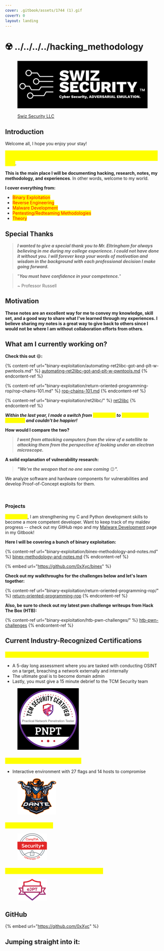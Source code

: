 ```yaml
---
cover: .gitbook/assets/1744 (1).gif
coverY: 0
layout: landing
---
```


# ☢️ ../../../../hacking\_methodology

<figure><img src=".gitbook/assets/image (1) (1) (1) (1) (1) (1) (1) (1) (1) (1) (1) (1) (1) (1) (1).png" alt=""><figcaption><p><a href="https://swizsecurity.com/">Swiz Security LLC</a></p></figcaption></figure>

## Introduction

Welcome all, I hope you enjoy your stay!

_<mark style="color:yellow;">Knowledge should be free, accessible to all, and in one place. The security community permitted me to be able to learn all of this, this is just me giving back</mark>._

**This is the main place I will be documenting hacking, research, notes, my methodology, and experiences**. In other words, welcome to my world.

**I cover everything from:**

* <mark style="color:red;">Binary Exploitation</mark>
* <mark style="color:red;">Reverse Engineering</mark>
* <mark style="color:red;">Malware Development</mark>
* <mark style="color:red;">Pentesting/Redteaming Methodologies</mark>
* <mark style="color:red;">Theory</mark>

## Special Thanks

> _**I wanted to give a special thank you to Mr. Eltringham for always believing in me during my college experience. I could not have done it without you. I will forever keep your words of motivation and wisdom in the background with each professional decision I make going forward.**_

> "_**You must have confidence in your competence.**_"
>
> \~ Professor Russell

## Motivation

**These notes are an excellent way for me to convey my knowledge, skill set, and a good way to share what I've learned through my experiences. I believe sharing my notes is a great way to give back to others since I would not be where I am without collaboration efforts from others**.

## What am I currently working on?

**Check this out** :smile:**:**&#x20;

{% content-ref url="binary-exploitation/automating-ret2libc-got-and-plt-w-pwntools.md" %}
[automating-ret2libc-got-and-plt-w-pwntools.md](binary-exploitation/automating-ret2libc-got-and-plt-w-pwntools.md)
{% endcontent-ref %}

{% content-ref url="binary-exploitation/return-oriented-programming-rop/rop-chains-101.md" %}
[rop-chains-101.md](binary-exploitation/return-oriented-programming-rop/rop-chains-101.md)
{% endcontent-ref %}

{% content-ref url="binary-exploitation/ret2libc/" %}
[ret2libc](binary-exploitation/ret2libc/)
{% endcontent-ref %}

_**Within the last year, I made a switch from **<mark style="color:yellow;">**Pentesting**</mark>** to **<mark style="color:yellow;">**Vulnerability Research**</mark>** and couldn't be happier!**_&#x20;

**How would I compare the two?**

> _**I went from attacking computers from the view of a satellite to attacking them from the perspective of looking under an electron microscope.**_

**A solid explanation of vulnerability research:**&#x20;

> _**"We're the weapon that no one saw coming**_ :wink:_**".**_

We analyze software and hardware components for vulnerabilities and develop Proof-of-Concept exploits for them.

<figure><img src=".gitbook/assets/Screenshot 2024-06-26 at 3.35.28 PM.png" alt=""><figcaption></figcaption></figure>

### Projects

<mark style="color:yellow;">As of lately</mark>, I am strengthening my C and Python development skills to become a more competent developer. Want to keep track of my maldev progress -- check out my GitHub repo and my [Malware Development](malware-development/) page in my Gitbook!&#x20;

**Here I will be covering a bunch of binary exploitation:**

{% content-ref url="binary-exploitation/binex-methodology-and-notes.md" %}
[binex-methodology-and-notes.md](binary-exploitation/binex-methodology-and-notes.md)
{% endcontent-ref %}

{% embed url="https://github.com/0xXyc/binex" %}

**Check out my walkthroughs for the challenges below and let's learn together:**

{% content-ref url="binary-exploitation/return-oriented-programming-rop/" %}
[return-oriented-programming-rop](binary-exploitation/return-oriented-programming-rop/)
{% endcontent-ref %}

**Also, be sure to check out my latest pwn challenge writeups from Hack The Box (HTB):**

{% content-ref url="binary-exploitation/htb-pwn-challenges/" %}
[htb-pwn-challenges](binary-exploitation/htb-pwn-challenges/)
{% endcontent-ref %}

## Current Industry-Recognized Certifications

### <mark style="color:yellow;">TCM Security Practical Network Penetration Tester (PNPT)</mark>

* A 5-day long assessment where you are tasked with conducting OSINT on a target, breaching a network externally and internally
* The ultimate goal is to become domain admin
* Lastly, you must give a 15 minute debrief to the TCM Security team

<figure><img src=".gitbook/assets/image (1) (9) (1).png" alt="" width="200"><figcaption></figcaption></figure>

### <mark style="color:yellow;">Hack The Box's Dante Pro Labs</mark>

* Interactive environment with 27 flags and 14 hosts to compromise

<figure><img src=".gitbook/assets/image (11) (1) (1).png" alt=""><figcaption></figcaption></figure>

### <mark style="color:yellow;">CompTIA Security+</mark>

<figure><img src=".gitbook/assets/image (13) (4).png" alt=""><figcaption></figcaption></figure>

### <mark style="color:yellow;">eLearn Junior Penetration Tester (eJPT)</mark>

<figure><img src=".gitbook/assets/image (2) (6) (1).png" alt=""><figcaption></figcaption></figure>

## GitHub

{% embed url="https://github.com/0xXyc" %}

## Jumping straight into it:
